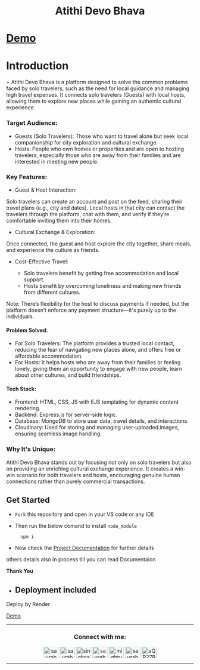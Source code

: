 <h1 align="center" >Atithi Devo Bhava</h1> <p align="center"></p>

# [Demo](https://atithidevobhava.onrender.com)

<h1>Introduction</h1>
+ Atithi Devo Bhava is a platform designed to solve the common problems faced by solo travelers, such as the need for local guidance and managing high travel expenses. It connects solo travelers (Guests) with local hosts, allowing them to explore new places while gaining an authentic cultural experience.

### Target Audience:

+ Guests (Solo Travelers): Those who want to travel alone but seek local companionship for city exploration and cultural exchange.
+ Hosts: People who own homes or properties and are open to hosting travelers, especially those who are away from their families and are interested in meeting new people.

### Key Features:

+ Guest & Host Interaction:

Solo travelers can create an account and post on the feed, sharing their travel plans (e.g., city and dates).
Local hosts in that city can contact the travelers through the platform, chat with them, and verify if they’re comfortable inviting them into their homes.

+ Cultural Exchange & Exploration:

Once connected, the guest and host explore the city together, share meals, and experience the culture as friends.

+ Cost-Effective Travel:

  + Solo travelers benefit by getting free accommodation and local support.
  + Hosts benefit by overcoming loneliness and making new friends from different cultures.

Note: There’s flexibility for the host to discuss payments if needed, but the platform doesn’t enforce any payment structure—it's purely up to the individuals.

#### Problem Solved:
+ For Solo Travelers: The platform provides a trusted local contact, reducing the fear of navigating new places alone, and offers free or affordable accommodation.
+ For Hosts: It helps hosts who are away from their families or feeling lonely, giving them an opportunity to engage with new people, learn about other cultures, and build friendships.

#### Tech Stack:
+ Frontend: HTML, CSS, JS with EJS templating for dynamic content rendering.
+ Backend: Express.js for server-side logic.
+ Database: MongoDB to store user data, travel details, and interactions.
+ Cloudinary: Used for storing and managing user-uploaded images, ensuring seamless image handling.

### Why It's Unique:
Atithi Devo Bhava stands out by focusing not only on solo travelers but also on providing an enriching cultural exchange experience. It creates a win-win scenario for both travelers and hosts, encouraging genuine human connections rather than purely commercial transactions.

## Get Started

+ `Fork` this repository and open in your VS code or any IDE
+ Then run the below comand to install `node_module`


  ```
    npm i
  ```


+ Now check the [Project Documentation](https://github.com/saurabhbahadur/couchSurfing/blob/main/documentation.md) for further details

others details also in process till you can read Documentaion

__Thank You__

+ ## Deployment included

Deploy by  Render 

[Demo](https://atithidevobhava.onrender.com)

---

<h3 align="center">Connect with me:</h3>
<p align="center">
<a href="https://twitter.com/saurabhbahadur" target="blank"><img align="center" src="https://raw.githubusercontent.com/rahuldkjain/github-profile-readme-generator/master/src/images/icons/Social/twitter.svg" alt="saurabhbahadur" height="30" width="40" /></a>
<a href="https://linkedin.com/in/saurabhbahadur" target="blank"><img align="center" src="https://raw.githubusercontent.com/rahuldkjain/github-profile-readme-generator/master/src/images/icons/Social/linked-in-alt.svg" alt="saurabhbahadur" height="30" width="40" /></a>
<a href="https://fb.com/singhsaurabhbahadur" target="blank"><img align="center" src="https://raw.githubusercontent.com/rahuldkjain/github-profile-readme-generator/master/src/images/icons/Social/facebook.svg" alt="singhsaurabhbahadur" height="30" width="40" /></a>
<a href="https://instagram.com/saurabhbahadur_" target="blank"><img align="center" src="https://raw.githubusercontent.com/rahuldkjain/github-profile-readme-generator/master/src/images/icons/Social/instagram.svg" alt="saurabhbahadur_" height="30" width="40" /></a>
<a href="https://www.youtube.com/c/mighty saur" target="blank"><img align="center" src="https://raw.githubusercontent.com/rahuldkjain/github-profile-readme-generator/master/src/images/icons/Social/youtube.svg" alt="mighty saur" height="30" width="40" /></a>
<a href="https://www.hackerrank.com/saurabhbahadur" target="blank"><img align="center" src="https://raw.githubusercontent.com/rahuldkjain/github-profile-readme-generator/master/src/images/icons/Social/hackerrank.svg" alt="saurabhbahadur" height="30" width="40" /></a>
<a href="https://discord.gg/aQR27Bg7de" target="blank"><img align="center" src="https://raw.githubusercontent.com/rahuldkjain/github-profile-readme-generator/master/src/images/icons/Social/discord.svg" alt="aQR27Bg7de" height="30" width="40" /></a>
</p>

---
